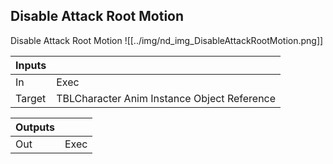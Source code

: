 ## Disable Attack Root Motion
Disable Attack Root Motion
![[../img/nd_img_DisableAttackRootMotion.png]]

|Inputs||
|--|--|
| In | Exec |
| Target | TBLCharacter Anim Instance Object Reference |

|Outputs||
|--|--|
| Out | Exec |

